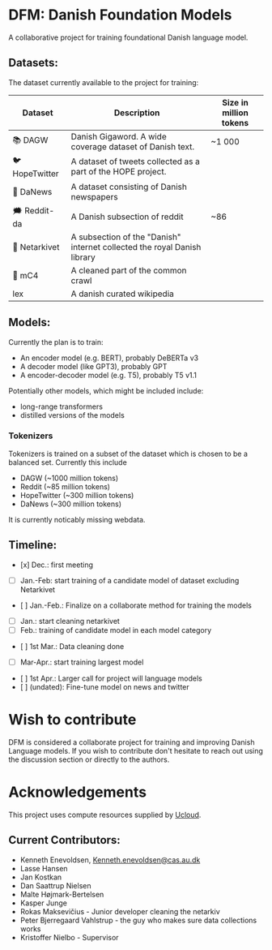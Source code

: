 # DFM: Danish Foundation Models
A collaborative project for training foundational Danish language model.

## Datasets:
The dataset currently available to the project for training: 


| Dataset | Description | Size in million tokens |
| ------- | ------- | ------- |
| :books: DAGW    | Danish Gigaword. A wide coverage dataset of Danish text. | ~1 000 |
| :bird: HopeTwitter    | A dataset of tweets collected as a part of the HOPE project. | |
| :newspaper: DaNews | A dataset consisting of Danish newspapers | |
| 🗯 Reddit-da | A Danish subsection of reddit  | ~86 | 
| :link: Netarkivet | A subsection of the "Danish" internet collected the royal Danish library | | 
| :link: mC4 | A cleaned part of the common crawl | | 
| lex | A danish curated wikipedia | | 


## Models:
Currently the plan is to train:

- An encoder model (e.g. BERT), probably DeBERTa v3
- A decoder model (like GPT3), probably GPT
- A encoder-decoder model (e.g. T5), probably T5 v1.1 

Potentially other models, which might be included include:
- long-range transformers
- distilled versions of the models

### Tokenizers
Tokenizers is trained on a subset of the dataset which is chosen to be a balanced set. Currently this include
- DAGW (~1000 million tokens)
- Reddit (~85 million tokens)
- HopeTwitter (~300 million tokens)
- DaNews (~300 million tokens)

It is currently noticably missing webdata.

## Timeline:
- [x] Dec.: first meeting
- [ ] Jan.-Feb: start training of a candidate model of dataset excluding Netarkivet
- [ ] Jan.-Feb.: Finalize on a collaborate method for training the models
- [ ] Jan.: start cleaning netarkivet
- [ ] Feb.: training of candidate model in each model category
- [ ] 1st Mar.: Data cleaning done
- [ ] Mar-Apr.: start training largest model
- [ ] 1st Apr.: Larger call for project will language models
- [ ] (undated): Fine-tune model on news and twitter

# Wish to contribute
DFM is considered a collaborate project for training and improving Danish Language models. If you wish to contribute don't hesitate to reach out using the discussion section or directly to the authors.

# Acknowledgements
This project uses compute resources supplied by [Ucloud](https://docs.cloud.sdu.dk/index.html).

## Current Contributors:
- Kenneth Enevoldsen, Kenneth.enevoldsen@cas.au.dk
- Lasse Hansen
- Jan Kostkan
- Dan Saattrup Nielsen
- Malte Højmark-Bertelsen
- Kasper Junge
- Rokas Maksevičius - Junior developer cleaning the netarkiv
- Peter Bjerregaard Vahlstrup - the guy who makes sure data collections works
- Kristoffer Nielbo - Supervisor


